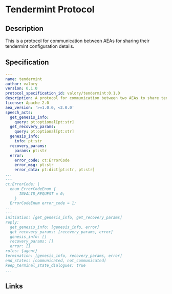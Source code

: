 # Tendermint Protocol

## Description

This is a protocol for communication between AEAs for sharing their tendermint configuration details.

## Specification

```yaml
---
name: tendermint
author: valory
version: 0.1.0
protocol_specification_id: valory/tendermint:0.1.0
description: A protocol for communication between two AEAs to share tendermint configuration details.
license: Apache-2.0
aea_version: '>=1.0.0, <2.0.0'
speech_acts:
  get_genesis_info:
    query: pt:optional[pt:str]
  get_recovery_params:
    query: pt:optional[pt:str]
  genesis_info:
    info: pt:str
  recovery_params:
    params: pt:str
  error:
    error_code: ct:ErrorCode
    error_msg: pt:str
    error_data: pt:dict[pt:str, pt:str]
...
---
ct:ErrorCode: |
  enum ErrorCodeEnum {
      INVALID_REQUEST = 0;
    }
  ErrorCodeEnum error_code = 1;
...
---
initiation: [get_genesis_info, get_recovery_params]
reply:
  get_genesis_info: [genesis_info, error]
  get_recovery_params: [recovery_params, error]
  genesis_info: []
  recovery_params: []
  error: []
roles: {agent}
termination: [genesis_info, recovery_params, error]
end_states: [communicated, not_communicated]
keep_terminal_state_dialogues: true
...
```

## Links

